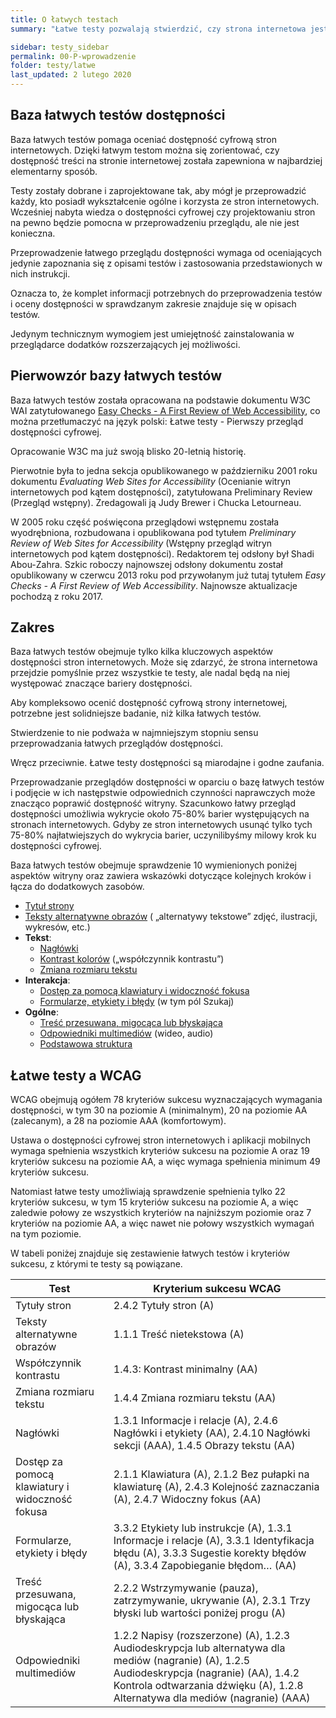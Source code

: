 ```yaml
---
title: O łatwych testach
summary: "Łatwe testy pozwalają stwierdzić, czy strona internetowa jest dostępna na podstawowym poziomie. Mogą wykryć nawet 75-80% barier dostepności występujących na stronie."

sidebar: testy_sidebar
permalink: 00-P-wprowadzenie
folder: testy/latwe
last_updated: 2 lutego 2020
---
```


## Baza łatwych testów dostępności
Baza łatwych testów pomaga oceniać dostępność cyfrową stron internetowych. Dzięki łatwym testom można się zorientować, czy dostępność treści na stronie internetowej została zapewniona w najbardziej elementarny sposób.

Testy zostały dobrane i zaprojektowane tak, aby mógł je przeprowadzić każdy, kto posiadł wykształcenie ogólne i&nbsp;korzysta ze stron internetowych. Wcześniej nabyta wiedza o dostępności cyfrowej czy projektowaniu stron na pewno będzie pomocna w przeprowadzeniu przeglądu, ale nie jest konieczna.

Przeprowadzenie łatwego przeglądu dostępności wymaga od oceniających jedynie zapoznania się z opisami testów i zastosowania przedstawionych w nich instrukcji.

Oznacza to, że komplet informacji potrzebnych do przeprowadzenia testów i oceny dostępności w&nbsp;sprawdzanym zakresie znajduje się w opisach testów.

Jedynym technicznym wymogiem jest umiejętność zainstalowania w przeglądarce dodatków rozszerzających jej możliwości.


## Pierwowzór bazy łatwych testów
Baza łatwych testów została opracowana na podstawie dokumentu W3C WAI zatytułowanego [Easy Checks - A First Review of Web Accessibility](https://www.w3.org/WAI/test-evaluate/preliminary/), co można przetłumaczyć na język polski: Łatwe testy - Pierwszy przegląd dostępności cyfrowej.

Opracowanie W3C ma już swoją blisko 20-letnią historię.

Pierwotnie była to jedna sekcja opublikowanego w październiku 2001 roku dokumentu *Evaluating Web Sites for Accessibility* (Ocenianie witryn internetowych pod kątem dostępności), zatytułowana Preliminary Review (Przegląd wstępny). Zredagowali ją Judy Brewer i Chucka Letourneau.

W 2005 roku część poświęcona przeglądowi wstępnemu została wyodrębniona, rozbudowana i opublikowana pod tytułem *Preliminary Review of Web Sites for Accessibility* (Wstępny przegląd witryn internetowych pod kątem dostępności). Redaktorem tej odsłony był Shadi Abou-Zahra.
Szkic roboczy najnowszej odsłony dokumentu został opublikowany w czerwcu 2013 roku pod przywołanym już tutaj tytułem *Easy Checks - A First Review of Web Accessibility*. Najnowsze aktualizacje pochodzą z roku 2017.

## Zakres  
Baza łatwych testów obejmuje tylko kilka kluczowych aspektów dostępności stron internetowych. Może się zdarzyć, że strona internetowa przejdzie pomyślnie przez wszystkie te testy, ale nadal będą na niej występować znaczące bariery dostępności.

Aby kompleksowo ocenić dostępność cyfrową strony internetowej, potrzebne jest solidniejsze badanie, niż kilka łatwych testów.

Stwierdzenie to nie podważa w najmniejszym stopniu sensu przeprowadzania łatwych przeglądów dostępności.

Wręcz przeciwnie. Łatwe testy dostępności są miarodajne i godne zaufania.

Przeprowadzanie przeglądów dostępności w oparciu o bazę łatwych testów i podjęcie w ich następstwie odpowiednich czynności naprawczych może znacząco poprawić dostępność witryny. Szacunkowo łatwy przegląd dostępności umożliwia wykrycie około 75-80% barier występujących na stronach internetowych. Gdyby ze stron internetowych usunąć tylko tych 75-80% najłatwiejszych do wykrycia barier, uczynilibyśmy milowy krok ku dostępności cyfrowej.


Baza łatwych testów obejmuje sprawdzenie 10 wymienionych poniżej aspektów witryny oraz zawiera wskazówki dotyczące kolejnych kroków i łącza do dodatkowych zasobów.


- [Tytuł strony](01_P_tytul-strony)
- [Teksty alternatywne obrazów](02_P_odpowiedniki-tekstowe-obrazow) ( „alternatywy tekstowe” zdjęć, ilustracji, wykresów, etc.)
- **Tekst**:
  - [Nagłówki](03_P_naglowki)
  - [Kontrast kolorów](04_P_wspolczynnik_kontrastu) („współczynnik kontrastu”)
  - [Zmiana rozmiaru tekstu](05_P_zmiana-rozmiaru-tekstu)
- **Interakcja**:
  - [Dostęp za pomocą klawiatury i widoczność fokusa](06_P_klawiatura)
  - [Formularze, etykiety i błędy](07_P_formularze) (w tym pól Szukaj)
- **Ogólne**:
  - [Treść przesuwana, migocąca lub błyskająca](08_P_poruszanie-i-blyski)
  - [Odpowiedniki multimediów](09_P_multimedia.md) (wideo, audio)
  - [Podstawowa struktura](10_P_struktura)

## Łatwe testy a WCAG

WCAG obejmują ogółem 78 kryteriów sukcesu wyznaczających wymagania dostępności, w tym 30 na poziomie A (minimalnym), 20 na poziomie AA (zalecanym), a 28 na poziomie AAA (komfortowym).

Ustawa o dostępności cyfrowej stron internetowych i aplikacji mobilnych wymaga spełnienia wszystkich kryteriów sukcesu na poziomie A oraz 19 kryteriów sukcesu na poziomie AA, a więc wymaga spełnienia minimum 49 kryteriów sukcesu.

Natomiast łatwe testy umożliwiają sprawdzenie spełnienia tylko 22 kryteriów sukcesu, w tym 15 kryteriów sukcesu na poziomie A, a więc zaledwie połowy ze wszystkich kryteriów na najniższym poziomie oraz 7 kryteriów na poziomie AA, a więc nawet nie połowy wszystkich wymagań na tym poziomie.

W tabeli poniżej znajduje się zestawienie łatwych testów i kryteriów sukcesu, z  którymi te testy są powiązane.

| Test        | Kryterium sukcesu WCAG                   |
|-------------|------------------------------|
| Tytuły stron | 2.4.2 Tytuły stron (A) |
| Teksty alternatywne obrazów | 1.1.1 Treść nietekstowa (A) |
| Współczynnik kontrastu | 1.4.3: Kontrast minimalny (AA) |
| Zmiana rozmiaru tekstu | 1.4.4 Zmiana rozmiaru tekstu (AA) |
| Nagłówki | 1.3.1 Informacje i relacje (A), 2.4.6 Nagłówki i etykiety  (AA), 2.4.10 Nagłówki sekcji (AAA), 1.4.5 Obrazy tekstu (AA) |
| Dostęp za pomocą klawiatury i widoczność fokusa | 2.1.1 Klawiatura (A), 2.1.2 Bez pułapki na klawiaturę (A), 2.4.3 Kolejność zaznaczania (A), 2.4.7 Widoczny fokus (AA) |
| Formularze, etykiety i błędy | 3.3.2 Etykiety lub instrukcje (A), 1.3.1 Informacje i relacje (A), 3.3.1 Identyfikacja błędu (A), 3.3.3 Sugestie korekty błędów (A), 3.3.4 Zapobieganie błędom… (AA) |
| Treść przesuwana, migocąca lub błyskająca | 2.2.2 Wstrzymywanie (pauza), zatrzymywanie, ukrywanie (A), 2.3.1 Trzy błyski lub wartości poniżej progu (A) |
| Odpowiedniki multimediów | 1.2.2 Napisy (rozszerzone) (A), 1.2.3 Audiodeskrypcja lub alternatywa dla mediów (nagranie) (A), 1.2.5 Audiodeskrypcja (nagranie) (AA), 1.4.2 Kontrola odtwarzania dźwięku  (A), 1.2.8 Alternatywa dla mediów (nagranie) (AAA) |
